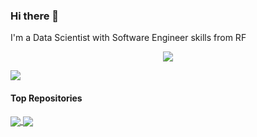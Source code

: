 ### Hi there 👋

I'm a Data Scientist with Software Engineer skills from RF

<p align="center">
  <a href="https://skillicons.dev">
    <img src="https://skillicons.dev/icons?i=py,r,cs,js,html,css,git,gitlab,figma,tensorflow,pytorch,fastapi,visualstudio,vscode,idea&theme=dark" />
  </a>
</p>

<a href="https://github.com/anuraghazra/github-readme-stats"><img align="center" src="https://github-readme-stats.vercel.app/api/top-langs/?username=Omegon226&layout=compact&theme=buefy&hide_border=true" /></a>

#### Top Repositories

<a href="https://github.com/Omegon226/Crypto_Analyzatron">
  <img align="center" src="https://github-readme-stats.vercel.app/api/pin/?username=Omegon226&repo=Crypto_Analyzatron&theme=buefy" />
</a>
<a href="https://github.com/Omegon226/service_time_series_model_creator">
  <img align="center" src="https://github-readme-stats.vercel.app/api/pin/?username=Omegon226&repo=service_time_series_model_creator&theme=buefy" />
</a>

